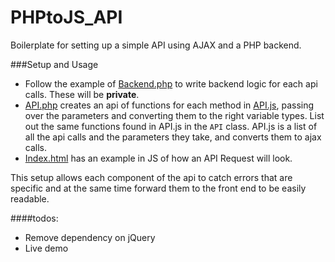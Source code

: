 PHPtoJS_API
===========

Boilerplate for setting up a simple API using AJAX and a PHP backend.

###Setup and Usage

 + Follow the example of [Backend.php](https://github.com/likethemammal/php-to-js_api/blob/master/backend.php) to write backend logic for each api calls. These will be **private**.
 + [API.php](https://github.com/likethemammal/php-to-js_api/blob/master/api.php) creates an api of functions for each method in [API.js](https://github.com/likethemammal/php-to-js_api/blob/master/js/api.js), passing over the parameters and converting them to the right variable types. List out the same functions found in API.js in the `API` class. 
API.js is a list of all the api calls and the parameters they take, and converts them to ajax calls.
 + [Index.html](https://github.com/likethemammal/php-to-js_api/blob/master/index.html) has an example in JS of how an API Request will look. 

This setup allows each component of the api to catch errors that are specific and at the same time forward them to the front end to be easily readable.


####todos:

* Remove dependency on jQuery
* Live demo
